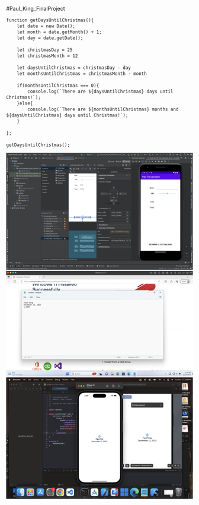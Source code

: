 
#Paul_King_FinalProject

````
function getDaysUntilChristmas(){
    let date = new Date();
    let month = date.getMonth() + 1;
    let day = date.getDate();

    let christmasDay = 25
    let christmasMonth = 12

    let daysUntilChristmas = christmasDay - day
    let monthsUntilChristmas = christmasMonth - month

    if(monthsUntilChristmas === 0){
        console.log(`There are ${daysUntilChristmas} days until Christmas!`);
    }else{
        console.log(`There are ${monthsUntilChristmas} months and ${daysUntilChristmas} days until Christmas!`);
    }
    
};

getDaysUntilChristmas();
````

![](images/Android.png)
![](images/parallels.png)
![](images/iOS.png)